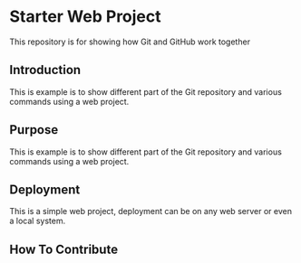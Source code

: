 # Starter Web Project							

This repository is for showing how Git and GitHub work together

## Introduction

This is example is to show different part of the Git repository and various commands using a web project.

## Purpose

This is example is to show different part of the Git repository and various commands using a web project.

## Deployment

This is a simple web project, deployment can be on any web server or even a local system.

## How To Contribute
